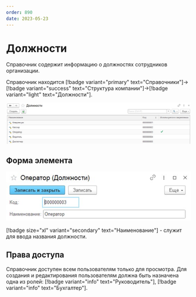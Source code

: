 ```yaml
---
order: 890
date: 2023-05-23
---
```

# Должности

Справочник содержит информацию о должностях сотрудников организации.

Справочник находится [!badge variant="primary" text="Справочники"]->[!badge variant="success" text="Структура компании"]->[!badge variant="light" text="Должности"].

![Форма списка должности](/images/Форма_списка_должности.jpg)

## Форма элемента

![](/images/Форма_элемента_должности.jpg)

[!badge size="xl" variant="secondary" text="Наименование"] - служит для ввода названия должности.

## Права доступа

Справочник доступен всем пользователям только для просмотра. Для создания и редактирования пользователям должна быть назначена одна из ролей: [!badge variant="info" text="Руководитель"], [!badge variant="info" text="Бухгалтер"].
